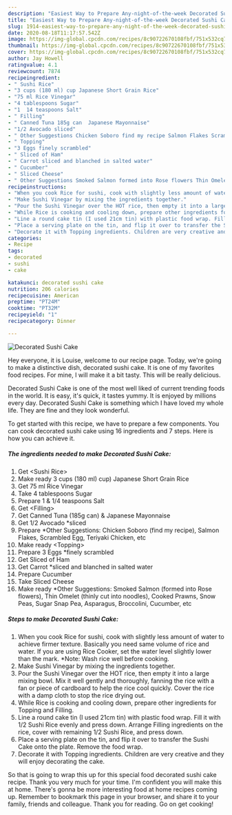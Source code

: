 ```yaml
---
description: "Easiest Way to Prepare Any-night-of-the-week Decorated Sushi Cake"
title: "Easiest Way to Prepare Any-night-of-the-week Decorated Sushi Cake"
slug: 1914-easiest-way-to-prepare-any-night-of-the-week-decorated-sushi-cake
date: 2020-08-18T11:17:57.542Z
image: https://img-global.cpcdn.com/recipes/8c90722670108fbf/751x532cq70/decorated-sushi-cake-recipe-main-photo.jpg
thumbnail: https://img-global.cpcdn.com/recipes/8c90722670108fbf/751x532cq70/decorated-sushi-cake-recipe-main-photo.jpg
cover: https://img-global.cpcdn.com/recipes/8c90722670108fbf/751x532cq70/decorated-sushi-cake-recipe-main-photo.jpg
author: Jay Howell
ratingvalue: 4.1
reviewcount: 7874
recipeingredient:
- " Sushi Rice"
- "3 cups (180 ml) cup Japanese Short Grain Rice"
- "75 ml Rice Vinegar"
- "4 tablespoons Sugar"
- "1  14 teaspoons Salt"
- " Filling"
- " Canned Tuna 185g can  Japanese Mayonnaise"
- "1/2 Avocado sliced"
- " Other Suggestions Chicken Soboro find my recipe Salmon Flakes Scrambled Egg Teriyaki Chicken etc"
- " Topping"
- "3 Eggs finely scrambled"
- " Sliced of Ham"
- " Carrot sliced and blanched in salted water"
- " Cucumber"
- " Sliced Cheese"
- " Other Suggestions Smoked Salmon formed into Rose flowers Thin Omelet thinly cut into noodles Cooked Prawns Snow Peas Sugar Snap Pea Asparagus Broccolini Cucumber etc"
recipeinstructions:
- "When you cook Rice for sushi, cook with slightly less amount of water to achieve firmer texture. Basically you need same volume of rice and water. If you are using Rice Cooker, set the water level slightly lower than the mark. *Note: Wash rice well before cooking."
- "Make Sushi Vinegar by mixing the ingredients together."
- "Pour the Sushi Vinegar over the HOT rice, then empty it into a large mixing bowl. Mix it well gently and thoroughly, fanning the rice with a fan or piece of cardboard to help the rice cool quickly. Cover the rice with a damp cloth to stop the rice drying out."
- "While Rice is cooking and cooling down, prepare other ingredients for Topping and Filling."
- "Line a round cake tin (I used 21cm tin) with plastic food wrap. Fill it with 1/2 Sushi Rice evenly and press down. Arrange Filling ingredients on the rice, cover with remaining 1/2 Sushi Rice, and press down."
- "Place a serving plate on the tin, and flip it over to transfer the Sushi Cake onto the plate. Remove the food wrap."
- "Decorate it with Topping ingredients. Children are very creative and they will enjoy decorating the cake."
categories:
- Recipe
tags:
- decorated
- sushi
- cake

katakunci: decorated sushi cake 
nutrition: 206 calories
recipecuisine: American
preptime: "PT24M"
cooktime: "PT32M"
recipeyield: "1"
recipecategory: Dinner

---
```



![Decorated Sushi Cake](https://img-global.cpcdn.com/recipes/8c90722670108fbf/751x532cq70/decorated-sushi-cake-recipe-main-photo.jpg)

Hey everyone, it is Louise, welcome to our recipe page. Today, we're going to make a distinctive dish, decorated sushi cake. It is one of my favorites food recipes. For mine, I will make it a bit tasty. This will be really delicious.

Decorated Sushi Cake is one of the most well liked of current trending foods in the world. It is easy, it's quick, it tastes yummy. It is enjoyed by millions every day. Decorated Sushi Cake is something which I have loved my whole life. They are fine and they look wonderful.




To get started with this recipe, we have to prepare a few components. You can cook decorated sushi cake using 16 ingredients and 7 steps. Here is how you can achieve it.

<!--inarticleads1-->

##### The ingredients needed to make Decorated Sushi Cake:

1. Get  &lt;Sushi Rice&gt;
1. Make ready 3 cups (180 ml) cup) Japanese Short Grain Rice
1. Get 75 ml Rice Vinegar
1. Take 4 tablespoons Sugar
1. Prepare 1 &amp; 1/4 teaspoons Salt
1. Get  &lt;Filling&gt;
1. Get  Canned Tuna (185g can) &amp; Japanese Mayonnaise
1. Get 1/2 Avocado *sliced
1. Prepare  *Other Suggestions: Chicken Soboro (find my recipe), Salmon Flakes, Scrambled Egg, Teriyaki Chicken, etc
1. Make ready  &lt;Topping&gt;
1. Prepare 3 Eggs *finely scrambled
1. Get  Sliced of Ham
1. Get  Carrot *sliced and blanched in salted water
1. Prepare  Cucumber
1. Take  Sliced Cheese
1. Make ready  *Other Suggestions: Smoked Salmon (formed into Rose flowers), Thin Omelet (thinly cut into noodles), Cooked Prawns, Snow Peas, Sugar Snap Pea, Asparagus, Broccolini, Cucumber, etc




<!--inarticleads2-->

##### Steps to make Decorated Sushi Cake:

1. When you cook Rice for sushi, cook with slightly less amount of water to achieve firmer texture. Basically you need same volume of rice and water. If you are using Rice Cooker, set the water level slightly lower than the mark. *Note: Wash rice well before cooking.
1. Make Sushi Vinegar by mixing the ingredients together.
1. Pour the Sushi Vinegar over the HOT rice, then empty it into a large mixing bowl. Mix it well gently and thoroughly, fanning the rice with a fan or piece of cardboard to help the rice cool quickly. Cover the rice with a damp cloth to stop the rice drying out.
1. While Rice is cooking and cooling down, prepare other ingredients for Topping and Filling.
1. Line a round cake tin (I used 21cm tin) with plastic food wrap. Fill it with 1/2 Sushi Rice evenly and press down. Arrange Filling ingredients on the rice, cover with remaining 1/2 Sushi Rice, and press down.
1. Place a serving plate on the tin, and flip it over to transfer the Sushi Cake onto the plate. Remove the food wrap.
1. Decorate it with Topping ingredients. Children are very creative and they will enjoy decorating the cake.




So that is going to wrap this up for this special food decorated sushi cake recipe. Thank you very much for your time. I'm confident you will make this at home. There's gonna be more interesting food at home recipes coming up. Remember to bookmark this page in your browser, and share it to your family, friends and colleague. Thank you for reading. Go on get cooking!
